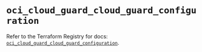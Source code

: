 # `oci_cloud_guard_cloud_guard_configuration`

Refer to the Terraform Registry for docs: [`oci_cloud_guard_cloud_guard_configuration`](https://registry.terraform.io/providers/oracle/oci/6.37.0/docs/resources/cloud_guard_cloud_guard_configuration).

